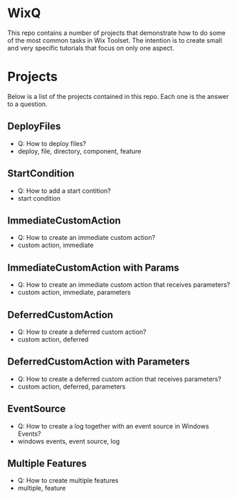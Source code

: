 # WixQ
This repo contains a number of projects that demonstrate how to do some of the most common tasks in Wix Toolset.
The intention is to create small and very specific tutorials that focus on only one aspect.

# Projects
Below is a list of the projects contained in this repo. Each one is the answer to a question.

## DeployFiles
- Q: How to deploy files?
- deploy, file, directory, component, feature

## StartCondition
- Q: How to add a start contition?
- start condition

## ImmediateCustomAction
- Q: How to create an immediate custom action?
- custom action, immediate

## ImmediateCustomAction with Params
- Q: How to create an immediate custom action that receives parameters?
- custom action, immediate, parameters

## DeferredCustomAction
- Q: How to create a deferred custom action?
- custom action, deferred

## DeferredCustomAction with Parameters
- Q: How to create a deferred custom action that receives parameters?
- custom action, deferred, parameters

## EventSource
- Q: How to create a log together with an event source in Windows Events?
- windows events, event source, log

## Multiple Features
- Q: How to create multiple features
- multiple, feature
